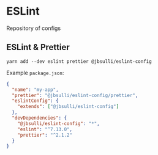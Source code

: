 # ESLint

Repository of configs

## ESLint & Prettier

```
yarn add --dev eslint prettier @jbsulli/eslint-config
```

Example `package.json`:
```json
{
  "name": "my-app",
  "prettier": "@jbsulli/eslint-config/prettier",
  "eslintConfig": {
    "extends": ["@jbsulli/eslint-config"]
  },
  "devDependencies": {
    "@jbsulli/eslint-config": "*",
    "eslint": "^7.13.0",
    "prettier": "^2.1.2"
  }
}
```
